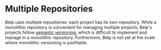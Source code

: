 # Multiple Repositories
Belp uses multiple repositories: each project has its own repository. While a monolithic repository is convenient for managing multiple projects, Belp's projects follow [semantic versioning](https://semver.org/), which is difficult to implement and manage in a monolithic repository. Furthermore, Belp is not yet at the scale where monolithic versioning is justifiable.
